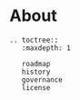 # About

```{eval-rst}
.. toctree::
   :maxdepth: 1

   roadmap
   history
   governance
   license

```
